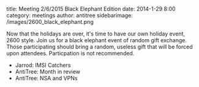 title: Meeting 2/6/2015 Black Elephant Edition
date: 2014-1-29 8:00 
category: meetings
author: antitree
sidebarimage: /images/2600_black_elephant.png

Now that the holidays are over, it's time to have our own holiday event, 2600 style. Join us for a black elephant event of random gift exchange. Those participating should bring a random, useless gift that will be forced upon attendees. Particpation is not recommended. 

* Jarrod: IMSI Catchers
* AntiTree: Month in review
* AntiTree: NSA and VPNs


